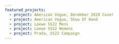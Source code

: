 ```yaml
---
featured_projects:
  - project: American Vogue, December 2019 Cover
  - project: American Vogue, Show Of Hand
  - project: Loewe SS22 Mens
  - project: Loewe SS22 Womens
  - project: Prada, SS22 Campaign
---
```

